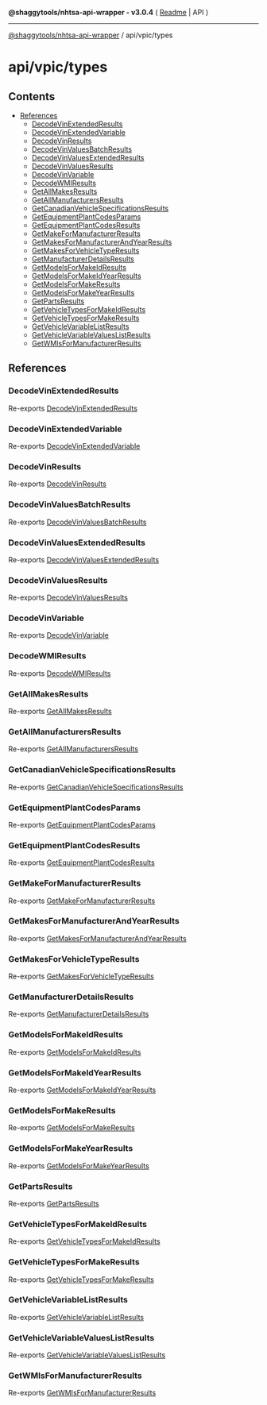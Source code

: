 **@shaggytools/nhtsa-api-wrapper - v3.0.4** ( [Readme](../../index.md) \| API )

***

[@shaggytools/nhtsa-api-wrapper](../../modules.md) / api/vpic/types

# api/vpic/types

## Contents

- [References](types.md#references)
  - [DecodeVinExtendedResults](types.md#decodevinextendedresults)
  - [DecodeVinExtendedVariable](types.md#decodevinextendedvariable)
  - [DecodeVinResults](types.md#decodevinresults)
  - [DecodeVinValuesBatchResults](types.md#decodevinvaluesbatchresults)
  - [DecodeVinValuesExtendedResults](types.md#decodevinvaluesextendedresults)
  - [DecodeVinValuesResults](types.md#decodevinvaluesresults)
  - [DecodeVinVariable](types.md#decodevinvariable)
  - [DecodeWMIResults](types.md#decodewmiresults)
  - [GetAllMakesResults](types.md#getallmakesresults)
  - [GetAllManufacturersResults](types.md#getallmanufacturersresults)
  - [GetCanadianVehicleSpecificationsResults](types.md#getcanadianvehiclespecificationsresults)
  - [GetEquipmentPlantCodesParams](types.md#getequipmentplantcodesparams)
  - [GetEquipmentPlantCodesResults](types.md#getequipmentplantcodesresults)
  - [GetMakeForManufacturerResults](types.md#getmakeformanufacturerresults)
  - [GetMakesForManufacturerAndYearResults](types.md#getmakesformanufacturerandyearresults)
  - [GetMakesForVehicleTypeResults](types.md#getmakesforvehicletyperesults)
  - [GetManufacturerDetailsResults](types.md#getmanufacturerdetailsresults)
  - [GetModelsForMakeIdResults](types.md#getmodelsformakeidresults)
  - [GetModelsForMakeIdYearResults](types.md#getmodelsformakeidyearresults)
  - [GetModelsForMakeResults](types.md#getmodelsformakeresults)
  - [GetModelsForMakeYearResults](types.md#getmodelsformakeyearresults)
  - [GetPartsResults](types.md#getpartsresults)
  - [GetVehicleTypesForMakeIdResults](types.md#getvehicletypesformakeidresults)
  - [GetVehicleTypesForMakeResults](types.md#getvehicletypesformakeresults)
  - [GetVehicleVariableListResults](types.md#getvehiclevariablelistresults)
  - [GetVehicleVariableValuesListResults](types.md#getvehiclevariablevalueslistresults)
  - [GetWMIsForManufacturerResults](types.md#getwmisformanufacturerresults)

## References

### DecodeVinExtendedResults

Re-exports [DecodeVinExtendedResults](endpoints/DecodeVinExtended.md#decodevinextendedresults)

### DecodeVinExtendedVariable

Re-exports [DecodeVinExtendedVariable](endpoints/DecodeVinExtended.md#decodevinextendedvariable)

### DecodeVinResults

Re-exports [DecodeVinResults](endpoints/DecodeVin.md#decodevinresults)

### DecodeVinValuesBatchResults

Re-exports [DecodeVinValuesBatchResults](endpoints/DecodeVinValuesBatch.md#decodevinvaluesbatchresults)

### DecodeVinValuesExtendedResults

Re-exports [DecodeVinValuesExtendedResults](endpoints/DecodeVinValuesExtended.md#decodevinvaluesextendedresults)

### DecodeVinValuesResults

Re-exports [DecodeVinValuesResults](endpoints/DecodeVinValues.md#decodevinvaluesresults)

### DecodeVinVariable

Re-exports [DecodeVinVariable](endpoints/DecodeVin.md#decodevinvariable)

### DecodeWMIResults

Re-exports [DecodeWMIResults](endpoints/DecodeWMI.md#decodewmiresults)

### GetAllMakesResults

Re-exports [GetAllMakesResults](endpoints/GetAllMakes.md#getallmakesresults)

### GetAllManufacturersResults

Re-exports [GetAllManufacturersResults](endpoints/GetAllManufacturers.md#getallmanufacturersresults)

### GetCanadianVehicleSpecificationsResults

Re-exports [GetCanadianVehicleSpecificationsResults](endpoints/GetCanadianVehicleSpecifications.md#getcanadianvehiclespecificationsresults)

### GetEquipmentPlantCodesParams

Re-exports [GetEquipmentPlantCodesParams](endpoints/GetEquipmentPlantCodes.md#getequipmentplantcodesparams)

### GetEquipmentPlantCodesResults

Re-exports [GetEquipmentPlantCodesResults](endpoints/GetEquipmentPlantCodes.md#getequipmentplantcodesresults)

### GetMakeForManufacturerResults

Re-exports [GetMakeForManufacturerResults](endpoints/GetMakeForManufacturer.md#getmakeformanufacturerresults)

### GetMakesForManufacturerAndYearResults

Re-exports [GetMakesForManufacturerAndYearResults](endpoints/GetMakesForManufacturerAndYear.md#getmakesformanufacturerandyearresults)

### GetMakesForVehicleTypeResults

Re-exports [GetMakesForVehicleTypeResults](endpoints/GetMakesForVehicleType.md#getmakesforvehicletyperesults)

### GetManufacturerDetailsResults

Re-exports [GetManufacturerDetailsResults](endpoints/GetManufacturerDetails.md#getmanufacturerdetailsresults)

### GetModelsForMakeIdResults

Re-exports [GetModelsForMakeIdResults](endpoints/GetModelsForMakeId.md#getmodelsformakeidresults)

### GetModelsForMakeIdYearResults

Re-exports [GetModelsForMakeIdYearResults](endpoints/GetModelsForMakeIdYear.md#getmodelsformakeidyearresults)

### GetModelsForMakeResults

Re-exports [GetModelsForMakeResults](endpoints/GetModelsForMake.md#getmodelsformakeresults)

### GetModelsForMakeYearResults

Re-exports [GetModelsForMakeYearResults](endpoints/GetModelsForMakeYear.md#getmodelsformakeyearresults)

### GetPartsResults

Re-exports [GetPartsResults](endpoints/GetParts.md#getpartsresults)

### GetVehicleTypesForMakeIdResults

Re-exports [GetVehicleTypesForMakeIdResults](endpoints/GetVehicleTypesForMakeId.md#getvehicletypesformakeidresults)

### GetVehicleTypesForMakeResults

Re-exports [GetVehicleTypesForMakeResults](endpoints/GetVehicleTypesForMake.md#getvehicletypesformakeresults)

### GetVehicleVariableListResults

Re-exports [GetVehicleVariableListResults](endpoints/GetVehicleVariableList.md#getvehiclevariablelistresults)

### GetVehicleVariableValuesListResults

Re-exports [GetVehicleVariableValuesListResults](endpoints/GetVehicleVariableValuesList.md#getvehiclevariablevalueslistresults)

### GetWMIsForManufacturerResults

Re-exports [GetWMIsForManufacturerResults](endpoints/GetWMIsForManufacturer.md#getwmisformanufacturerresults)
